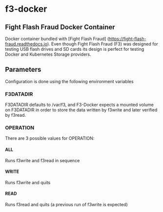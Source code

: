 # f3-docker
## Fight Flash Fraud Docker Container

Docker container bundled with [Fight Flash Fraud] (https://fight-flash-fraud.readthedocs.io). Even though Fight Flash Fraud (F3) was designed for testing USB flash drives and SD cards its design is perfect for testing Docker and Kubernetes Storage providers. 

## Parameters
Configuration is done using the following environment variables
### F3DATADIR
F3DATADIR defaults to /var/f3, and F3-Docker expects a mounted volume on F3DATADIR in order to store the data written by f3write and later verified by f3read.
### OPERATION
There are 3 possible values for OPERATION:
#### ALL
Runs f3write and f3read in sequence
#### WRITE
Runs f3write and quits
#### READ
Runs f3read and quits (a previous run of f3write is expected)